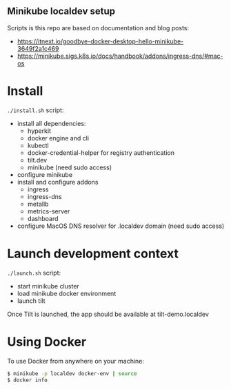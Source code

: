 Minikube localdev setup
---

Scripts is this repo are based on documentation and blog posts:
- https://itnext.io/goodbye-docker-desktop-hello-minikube-3649f2a1c469
- https://minikube.sigs.k8s.io/docs/handbook/addons/ingress-dns/#mac-os

# Install
`./install.sh` script:
- install all dependencies:
  - hyperkit
  - docker engine and cli
  - kubectl
  - docker-credential-helper for registry authentication
  - tilt.dev
  - minikube (need sudo access)
- configure minikube
- install and configure addons
  - ingress
  - ingress-dns
  - metallb
  - metrics-server
  - dashboard
- configure MacOS DNS resolver for .localdev domain (need sudo access)

# Launch development context
`./launch.sh` script:
- start minikube cluster
- load minikube docker environment
- launch tilt

Once Tilt is launched, the app should be available at tilt-demo.localdev

# Using Docker
To use Docker from anywhere on your machine:
```bash
$ minikube -p localdev docker-env | source
$ docker info
```
